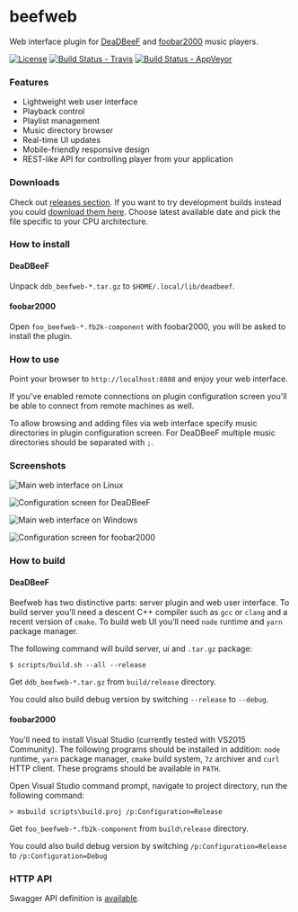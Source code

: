 # beefweb
Web interface plugin for [DeaDBeeF](https://deadbeef.sourceforge.net/)
and [foobar2000](https://foobar2000.org/) music players.

[![License](https://img.shields.io/github/license/hyperblast/beefweb.svg)](LICENSE)
[![Build Status - Travis](https://travis-ci.org/hyperblast/beefweb.svg?branch=master)](https://travis-ci.org/hyperblast/beefweb)
[![Build Status - AppVeyor](https://ci.appveyor.com/api/projects/status/github/hyperblast/beefweb?branch=master&svg=true)](https://ci.appveyor.com/project/hyperblast/beefweb)

### Features
- Lightweight web user interface
- Playback control
- Playlist management
- Music directory browser
- Real-time UI updates
- Mobile-friendly responsive design
- REST-like API for controlling player from your application

### Downloads
Check out [releases section](https://github.com/hyperblast/beefweb/releases).
If you want to try development builds instead you could [download them here](https://hyperblast.org/beefweb/builds).
Choose latest available date and pick the file specific to your CPU architecture.

### How to install
#### DeaDBeeF
Unpack `ddb_beefweb-*.tar.gz` to `$HOME/.local/lib/deadbeef`.
#### foobar2000
Open `foo_beefweb-*.fb2k-component` with foobar2000, you will be asked to install the plugin.

### How to use
Point your browser to `http://localhost:8880` and enjoy your web interface.

If you've enabled remote connections on plugin configuration screen
you'll be able to connect from remote machines as well.

To allow browsing and adding files via web interface
specify music directories in plugin configuration screen.
For DeaDBeeF multiple music directories should be separated with `;`.

### Screenshots
![Main web interface on Linux](https://user-images.githubusercontent.com/19171756/44335589-a3286180-a47d-11e8-8db4-fd7708e262c6.png)

![Configuration screen for DeaDBeeF](https://user-images.githubusercontent.com/19171756/34526667-40ce832a-f0b4-11e7-8918-16180b6a66ad.png)

![Main web interface on Windows](https://user-images.githubusercontent.com/19171756/44335572-93108200-a47d-11e8-9ab4-7e51771353cf.png)

![Configuration screen for foobar2000](https://user-images.githubusercontent.com/19171756/44335583-9c015380-a47d-11e8-9934-639503538f8e.png)

### How to build
#### DeaDBeeF
Beefweb has two distinctive parts: server plugin and web user interface.
To build server you'll need a descent C++ compiler such as `gcc` or `clang` and a recent version of `cmake`.
To build web UI you'll need `node` runtime and `yarn` package manager.

The following command will build server, ui and `.tar.gz` package:

    $ scripts/build.sh --all --release

Get `ddb_beefweb-*.tar.gz` from `build/release` directory.

You could also build debug version by switching `--release` to `--debug`.

#### foobar2000
You'll need to install Visual Studio (currently tested with VS2015 Community).
The following programs should be installed in addition:
`node` runtime, `yarn` package manager, `cmake` build system, `7z` archiver and `curl` HTTP client.
These programs should be available in `PATH`.

Open Visual Studio command prompt, navigate to project directory, run the following command:

    > msbuild scripts\build.proj /p:Configuration=Release

Get `foo_beefweb-*.fb2k-component` from `build\release` directory.

You could also build debug version by switching `/p:Configuration=Release` to `/p:Configuration=Debug`

### HTTP API
Swagger API definition is [available](https://hyperblast.org/beefweb/api).
